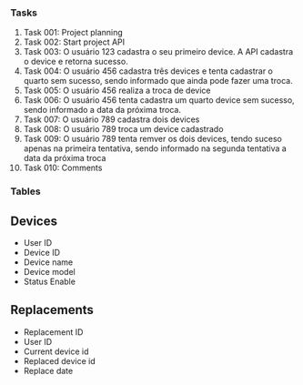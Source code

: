 
### Tasks
1. Task 001: Project planning
2. Task 002: Start project API
3. Task 003: O usuário 123 cadastra o seu primeiro device. A API cadastra o device e retorna sucesso.
4. Task 004: O usuário 456 cadastra três devices e tenta cadastrar o quarto sem sucesso, sendo informado que ainda pode fazer uma troca. 
5. Task 005: O usuário 456 realiza a troca de device
6. Task 006: O usuário 456 tenta cadastra um quarto device sem sucesso, sendo informado a data da próxima troca.
7. Task 007: O usuário 789 cadastra dois devices
8. Task 008: O usuário 789 troca um device cadastrado
9. Task 009: O usuário 789 tenta remver os dois devices, tendo suceso apenas na primeira tentativa, sendo informado na segunda tentativa a data da próxima troca
10. Task 010: Comments

### Tables

## Devices
- User ID
- Device ID
- Device name
- Device model
- Status Enable
## Replacements
- Replacement ID
- User ID
- Current device id
- Replaced device id
- Replace date